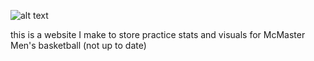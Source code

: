 ![alt text](https://github.com/[taysir-alam]/[adv-stat-ui]/[main]/image.jpg?raw=true)

this is a website I make to store practice stats and visuals for McMaster Men's basketball (not up to date)
